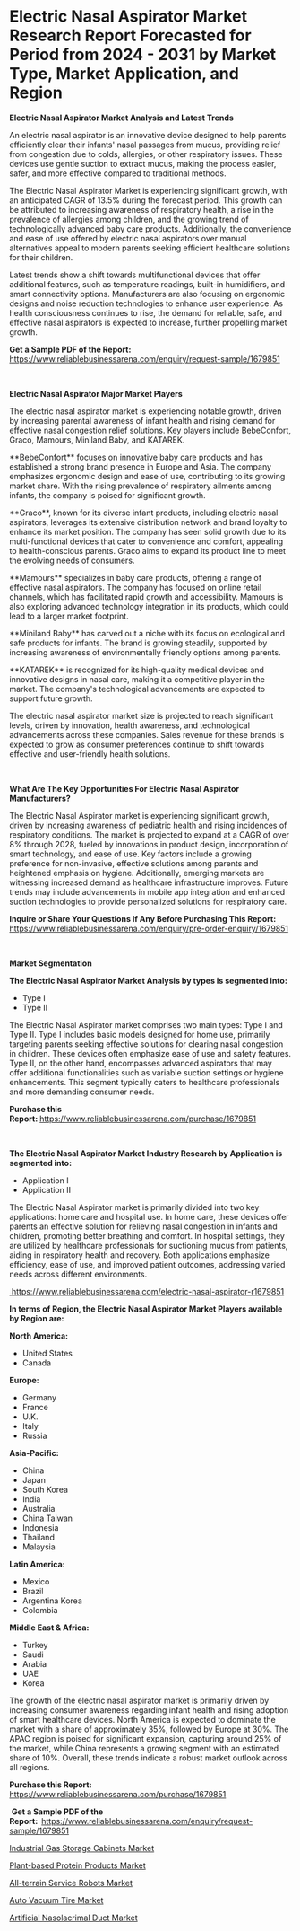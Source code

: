 <p><h1>Electric Nasal Aspirator Market Research Report Forecasted for Period from 2024 -  2031 by Market Type, Market Application, and Region</h1></p><p><strong>Electric Nasal Aspirator Market Analysis and Latest Trends</strong></p>
<p><p>An electric nasal aspirator is an innovative device designed to help parents efficiently clear their infants' nasal passages from mucus, providing relief from congestion due to colds, allergies, or other respiratory issues. These devices use gentle suction to extract mucus, making the process easier, safer, and more effective compared to traditional methods.</p><p>The Electric Nasal Aspirator Market is experiencing significant growth, with an anticipated CAGR of 13.5% during the forecast period. This growth can be attributed to increasing awareness of respiratory health, a rise in the prevalence of allergies among children, and the growing trend of technologically advanced baby care products. Additionally, the convenience and ease of use offered by electric nasal aspirators over manual alternatives appeal to modern parents seeking efficient healthcare solutions for their children.</p><p>Latest trends show a shift towards multifunctional devices that offer additional features, such as temperature readings, built-in humidifiers, and smart connectivity options. Manufacturers are also focusing on ergonomic designs and noise reduction technologies to enhance user experience. As health consciousness continues to rise, the demand for reliable, safe, and effective nasal aspirators is expected to increase, further propelling market growth.</p></p>
<p><strong>Get a Sample PDF of the Report:&nbsp;</strong> <a href="https://www.reliablebusinessarena.com/enquiry/request-sample/1679851?utm_campaign=1294&utm_medium=2&utm_source=Github&utm_content=ia&utm_term=14102024&utm_id=electric-nasal-aspirator">https://www.reliablebusinessarena.com/enquiry/request-sample/1679851</a></p>
<p>&nbsp;</p>
<p><strong>Electric Nasal Aspirator Major Market Players</strong></p>
<p><p>The electric nasal aspirator market is experiencing notable growth, driven by increasing parental awareness of infant health and rising demand for effective nasal congestion relief solutions. Key players include BebeConfort, Graco, Mamours, Miniland Baby, and KATAREK.</p><p>**BebeConfort** focuses on innovative baby care products and has established a strong brand presence in Europe and Asia. The company emphasizes ergonomic design and ease of use, contributing to its growing market share. With the rising prevalence of respiratory ailments among infants, the company is poised for significant growth.</p><p>**Graco**, known for its diverse infant products, including electric nasal aspirators, leverages its extensive distribution network and brand loyalty to enhance its market position. The company has seen solid growth due to its multi-functional devices that cater to convenience and comfort, appealing to health-conscious parents. Graco aims to expand its product line to meet the evolving needs of consumers.</p><p>**Mamours** specializes in baby care products, offering a range of effective nasal aspirators. The company has focused on online retail channels, which has facilitated rapid growth and accessibility. Mamours is also exploring advanced technology integration in its products, which could lead to a larger market footprint.</p><p>**Miniland Baby** has carved out a niche with its focus on ecological and safe products for infants. The brand is growing steadily, supported by increasing awareness of environmentally friendly options among parents.</p><p>**KATAREK** is recognized for its high-quality medical devices and innovative designs in nasal care, making it a competitive player in the market. The company's technological advancements are expected to support future growth.</p><p>The electric nasal aspirator market size is projected to reach significant levels, driven by innovation, health awareness, and technological advancements across these companies. Sales revenue for these brands is expected to grow as consumer preferences continue to shift towards effective and user-friendly health solutions.</p></p>
<p>&nbsp;</p>
<p><strong>What Are The Key Opportunities For Electric Nasal Aspirator Manufacturers?</strong></p>
<p><p>The Electric Nasal Aspirator market is experiencing significant growth, driven by increasing awareness of pediatric health and rising incidences of respiratory conditions. The market is projected to expand at a CAGR of over 8% through 2028, fueled by innovations in product design, incorporation of smart technology, and ease of use. Key factors include a growing preference for non-invasive, effective solutions among parents and heightened emphasis on hygiene. Additionally, emerging markets are witnessing increased demand as healthcare infrastructure improves. Future trends may include advancements in mobile app integration and enhanced suction technologies to provide personalized solutions for respiratory care.</p></p>
<p><strong>Inquire or Share Your Questions If Any Before Purchasing This Report:</strong> <a href="https://www.reliablebusinessarena.com/enquiry/pre-order-enquiry/1679851?utm_campaign=1294&utm_medium=2&utm_source=Github&utm_content=ia&utm_term=14102024&utm_id=electric-nasal-aspirator">https://www.reliablebusinessarena.com/enquiry/pre-order-enquiry/1679851</a></p>
<p>&nbsp;</p>
<p><strong>Market Segmentation</strong></p>
<p><strong>The Electric Nasal Aspirator Market Analysis by types is segmented into:</strong></p>
<p><ul><li>Type I</li><li>Type II</li></ul></p>
<p><p>The Electric Nasal Aspirator market comprises two main types: Type I and Type II. Type I includes basic models designed for home use, primarily targeting parents seeking effective solutions for clearing nasal congestion in children. These devices often emphasize ease of use and safety features. Type II, on the other hand, encompasses advanced aspirators that may offer additional functionalities such as variable suction settings or hygiene enhancements. This segment typically caters to healthcare professionals and more demanding consumer needs.</p></p>
<p><strong>Purchase this Report:&nbsp;</strong><a href="https://www.reliablebusinessarena.com/purchase/1679851?utm_campaign=1294&utm_medium=2&utm_source=Github&utm_content=ia&utm_term=14102024&utm_id=electric-nasal-aspirator">https://www.reliablebusinessarena.com/purchase/1679851</a></p>
<p>&nbsp;</p>
<p><strong>The Electric Nasal Aspirator Market Industry Research by Application is segmented into:</strong></p>
<p><ul><li>Application I</li><li>Application II</li></ul></p>
<p><p>The Electric Nasal Aspirator market is primarily divided into two key applications: home care and hospital use. In home care, these devices offer parents an effective solution for relieving nasal congestion in infants and children, promoting better breathing and comfort. In hospital settings, they are utilized by healthcare professionals for suctioning mucus from patients, aiding in respiratory health and recovery. Both applications emphasize efficiency, ease of use, and improved patient outcomes, addressing varied needs across different environments.</p></p>
<p><a href="https://www.reliablebusinessarena.com/electric-nasal-aspirator-r1679851?utm_campaign=1294&utm_medium=2&utm_source=Github&utm_content=ia&utm_term=14102024&utm_id=electric-nasal-aspirator">&nbsp;https://www.reliablebusinessarena.com/electric-nasal-aspirator-r1679851</a></p>
<p><strong>In terms of Region, the Electric Nasal Aspirator Market Players available by Region are:</strong></p>
<p>
    <p> <strong> North America: </strong>
        <ul>
            <li>United States</li>
            <li>Canada</li>
        </ul>
        </p> 
    <p> <strong> Europe: </strong>
        <ul>
            <li>Germany</li>
            <li>France</li>
            <li>U.K.</li>
            <li>Italy</li>
            <li>Russia</li>
        </ul>
        </p> 
    <p> <strong> Asia-Pacific: </strong>
        <ul>
            <li>China</li>
            <li>Japan</li>
            <li>South Korea</li>
            <li>India</li>
            <li>Australia</li>
            <li>China Taiwan</li>
            <li>Indonesia</li>
            <li>Thailand</li>
            <li>Malaysia</li>
        </ul>
        </p> 
    <p> <strong> Latin America: </strong>
        <ul>
            <li>Mexico</li>
            <li>Brazil</li>
            <li>Argentina Korea</li>
            <li>Colombia</li>
        </ul>
        </p> 
    <p> <strong> Middle East & Africa: </strong>
        <ul>
            <li>Turkey</li>
            <li>Saudi</li>
            <li>Arabia</li>
            <li>UAE</li>
            <li>Korea</li>
        </ul>
    </p>
    </p>
<p><p>The growth of the electric nasal aspirator market is primarily driven by increasing consumer awareness regarding infant health and rising adoption of smart healthcare devices. North America is expected to dominate the market with a share of approximately 35%, followed by Europe at 30%. The APAC region is poised for significant expansion, capturing around 25% of the market, while China represents a growing segment with an estimated share of 10%. Overall, these trends indicate a robust market outlook across all regions.</p></p>
<p><strong>Purchase this Report: </strong><a href="https://www.reliablebusinessarena.com/purchase/1679851?utm_campaign=1294&utm_medium=2&utm_source=Github&utm_content=ia&utm_term=14102024&utm_id=electric-nasal-aspirator">https://www.reliablebusinessarena.com/purchase/1679851</a></p>
<p>&nbsp;<strong>Get a Sample PDF of the Report:&nbsp;&nbsp;</strong><a href="https://www.reliablebusinessarena.com/enquiry/request-sample/1679851?utm_campaign=1294&utm_medium=2&utm_source=Github&utm_content=ia&utm_term=14102024&utm_id=electric-nasal-aspirator">https://www.reliablebusinessarena.com/enquiry/request-sample/1679851</a></p>
<p><strong></strong></p>
<p><p><a href="https://www.linkedin.com/pulse/in-depth-analysis-global-industrial-gas-storage-cabinets-market-9x35f?utm_campaign=1294&utm_medium=2&utm_source=Github&utm_content=ia&utm_term=14102024&utm_id=electric-nasal-aspirator">Industrial Gas Storage Cabinets Market</a></p><p><a href="https://www.linkedin.com/pulse/plant-based-protein-products-market-global-trends-forecast-2024-pfyrf?utm_campaign=1294&utm_medium=2&utm_source=Github&utm_content=ia&utm_term=14102024&utm_id=electric-nasal-aspirator">Plant-based Protein Products Market</a></p><p><a href="https://www.linkedin.com/pulse/deep-dive-all-terrain-service-robots-market-itstrends-segmentation-brtpe?utm_campaign=1294&utm_medium=2&utm_source=Github&utm_content=ia&utm_term=14102024&utm_id=electric-nasal-aspirator">All-terrain Service Robots Market</a></p><p><a href="https://www.linkedin.com/pulse/auto-vacuum-tire-market-global-regional-analysis-focus-region-ggwtf?utm_campaign=1294&utm_medium=2&utm_source=Github&utm_content=ia&utm_term=14102024&utm_id=electric-nasal-aspirator">Auto Vacuum Tire Market</a></p><p><a href="https://github.com/WillieWoodard/Market-Research-Report-List-6/blob/main/artificial-nasolacrimal-duct-market.md?utm_campaign=1294&utm_medium=2&utm_source=Github&utm_content=ia&utm_term=14102024&utm_id=electric-nasal-aspirator">Artificial Nasolacrimal Duct Market</a></p></p>
